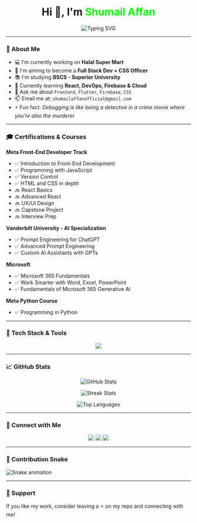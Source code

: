 <h1 align="center">
  Hi 👋, I'm <span style="color:#00FF00;">Shumail Affan</span>
</h1>

<p align="center">
  <img src="https://readme-typing-svg.demolab.com?font=Fira+Code&size=24&duration=3000&pause=1000&color=00FF00&center=true&vCenter=true&width=440&lines=Full+Stack+Developer;React+%7C+Flutter+%7C+Firebase+Lover;Student+%7C+Future+CSS+Aspirant;Let's+Build+Something+Great!" alt="Typing SVG" />
</p>

---

### 🚀 About Me

- 💻 I’m currently working on **Halal Super Mart**
- 🎯 I'm aiming to become a **Full Stack Dev + CSS Officer**
- 📚 I'm studying **BSCS - Superior University**
- 🧠 Currently learning **React, DevOps, Firebase & Cloud**
- 💬 Ask me about `Frontend`, `Flutter`, `Firebase`, `CSS`
- 📫 Email me at: `shumailaffanofficial@gmail.com`
- ⚡ Fun fact: *Debugging is like being a detective in a crime movie where you're also the murderer*

---

### 🎓 Certifications & Courses

**Meta Front-End Developer Track**
- ✅ Introduction to Front-End Development
- ✅ Programming with JavaScript
- ✅ Version Control
- ✅ HTML and CSS in depth
- 🔜 React Basics
- 🔜 Advanced React
- 🔜 UX/UI Design
- 🔜 Capstone Project
- 🔜 Interview Prep

**Vanderbilt University - AI Specialization**
- ✅ Prompt Engineering for ChatGPT
- ✅ Advanced Prompt Engineering
- ✅ Custom AI Assistants with GPTs

**Microsoft**
- ✅ Microsoft 365 Fundamentals
- ✅ Work Smarter with Word, Excel, PowerPoint
- ✅ Fundamentals of Microsoft 365 Generative AI

**Meta Python Course**
- ✅ Programming in Python

---

### 🧠 Tech Stack & Tools

<p align="center">
  <img src="https://skillicons.dev/icons?i=html,css,js,react,tailwind,bootstrap,github,git,firebase,flutter,python,figma,vscode,nodejs,express,mongodb,linux" />
</p>

---

### 📈 GitHub Stats

<p align="center">
  <img src="https://github-readme-stats.vercel.app/api?username=shumail-affan&show_icons=true&theme=tokyonight&title_color=00ff00&text_color=ffffff&bg_color=000000&icon_color=00ff00" alt="GitHub Stats" />
</p>

<p align="center">
  <img src="https://github-readme-streak-stats.herokuapp.com/?user=shumail-affan&theme=neon-dark&background=000000" alt="Streak Stats"/>
</p>

<p align="center">
  <img src="https://github-readme-stats.vercel.app/api/top-langs/?username=shumail-affan&layout=compact&theme=tokyonight&bg_color=000000&title_color=00ff00&text_color=ffffff" alt="Top Languages"/>
</p>

---

### 🔗 Connect with Me

<p align="center">
  <a href="https://www.linkedin.com/in/shumail-affan" target="_blank"><img src="https://img.shields.io/badge/LinkedIn-0A66C2?style=for-the-badge&logo=linkedin&logoColor=white" /></a>
  <a href="mailto:shumailaffanofficial@gmail.com" target="_blank"><img src="https://img.shields.io/badge/Gmail-D14836?style=for-the-badge&logo=gmail&logoColor=white" /></a>
  <a href="https://github.com/shumail-affan" target="_blank"><img src="https://img.shields.io/badge/GitHub-000?style=for-the-badge&logo=github&logoColor=white" /></a>
</p>

---

### 🐍 Contribution Snake

![Snake animation](https://github.com/shumail-affan/shumail-affan/blob/output/github-contribution-grid-snake.svg)

---

### 💖 Support

If you like my work, consider leaving a ⭐️ on my repo and connecting with me!

